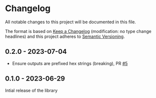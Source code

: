# Changelog
All notable changes to this project will be documented in this file.

The format is based on [Keep a Changelog](http://keepachangelog.com/en/1.0.0/) 
(modification: no type change headlines) and this project adheres to 
[Semantic Versioning](http://semver.org/spec/v2.0.0.html).

## 0.2.0 - 2023-07-04

- Ensure outputs are prefixed hex strings (breaking), PR [#5](https://github.com/ethereumjs/rustbn-wasm/pull/5)

## 0.1.0 - 2023-06-29

Intial release of the library

